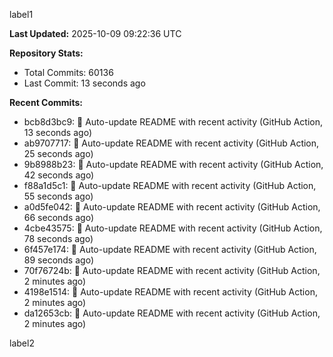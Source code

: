 
label1 
<!-- ACTIVITY_START -->
**Last Updated:** 2025-10-09 09:22:36 UTC

**Repository Stats:**
- Total Commits: 60136
- Last Commit: 13 seconds ago

**Recent Commits:**
- bcb8d3bc9: 🤖 Auto-update README with recent activity (GitHub Action, 13 seconds ago)
- ab9707717: 🤖 Auto-update README with recent activity (GitHub Action, 25 seconds ago)
- 9b8988b23: 🤖 Auto-update README with recent activity (GitHub Action, 42 seconds ago)
- f88a1d5c1: 🤖 Auto-update README with recent activity (GitHub Action, 55 seconds ago)
- a0d5fe042: 🤖 Auto-update README with recent activity (GitHub Action, 66 seconds ago)
- 4cbe43575: 🤖 Auto-update README with recent activity (GitHub Action, 78 seconds ago)
- 6f457e174: 🤖 Auto-update README with recent activity (GitHub Action, 89 seconds ago)
- 70f76724b: 🤖 Auto-update README with recent activity (GitHub Action, 2 minutes ago)
- 4198e1514: 🤖 Auto-update README with recent activity (GitHub Action, 2 minutes ago)
- da12653cb: 🤖 Auto-update README with recent activity (GitHub Action, 2 minutes ago)
<!-- ACTIVITY_END -->

label2
